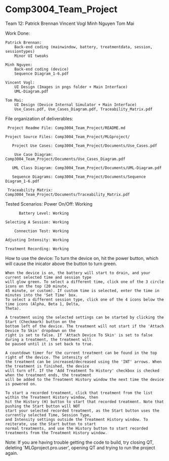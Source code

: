 # Comp3004_Team_Project

Team 12:
	Patrick Brennan
	Vincent Vogl
	Minh Nguyen
	Tom Mai

Work Done:

	Patrick Brennan:
		Back-end coding (mainwindow, battery, treatmentdata, session, sessiontypes)
		Minor UI tweaks

	Minh Nguyen:
		Back-end coding (device)
		Sequence Diagram_1-6.pdf

	Vincent Vogl:
		UI Design (Images in pngs folder + Main Interface)
		UML-Diagram.pdf

	Tom Mai:
		UI Design (Device Internal Simulator + Main Interface)
		Use_Cases.pdf, Use_Cases_Diagram.pdf, Traceability_Matrix.pdf

File organization of deliverables:

	 Project Readme File: Comp3004_Team_Project/README.md

	Project Source Files: Comp3004_Team_Project/MLGproject/

	   Project Use Cases: Comp3004_Team_Project/Documents/Use_Cases.pdf

	    Use Case Diagram: Comp3004_Team_Project/Documents/Use_Cases_Diagram.pdf

	   UML Class Diagram: Comp3004_Team_Project/Documents/UML-Diagram.pdf

	   Sequence Diagrams: Comp3004_Team_Project/Documents/Sequence Diagram_1-6.pdf

	 Traceability Matrix: Comp3004_Team_Project/Documents/Traceability_Matrix.pdf


Tested Scenarios: 
	       Power On/Off: Working
	       
	      Battery Level: Working
	      
	Selecting A Session: Working
	
	    Connection Test: Working
	    
	Adjusting Intensity: Working
	
	Treatment Recording: Working
	
How to use the device:
	To turn the device on, hit the power button, which will cause the inicator above the button to turn green.
	
	When the device is on, the battery will start to drain, and your current selected time and session type 
	will glow green. To select a different time, click one of the 3 circle icons on the top (20 minute, 
	45 minute, or custom). If custom time is selected, enter the time in minutes into the 'Set Time' box.
	To select a different session type, click one of the 4 icons below the time icons (Alpha, Beta 1, Delta,
	Theta).
	
	A treatment using the selected settings can be started by clicking the Start (Checkmark) button on the 
	bottom left of the device. The treatment will not start if the 'Attach Device To Skin' dropdown on the 
	right is set to false. If 'Attach Device To Skin' is set to false during a treatment, the treatment will
	be paused until it is set back to true.
	
	A countdown timer for the current treatment can be found in the top right of the device. The intensity of 
	the treatment can be increased/decreased using the 'INT' arrows. When the treatment is finished, the device
	will turn off. If the 'Add Treatment To History' checkbox is checked when the treatment ends, the treatment
	will be added to the Treatment History window the next time the device is powered on.
	
	To start a recorded treatment, click that treatment from the list within the Treatment History window, then
	hit the History (H) button to start that recorded treatment. Note that pushing the Start button will NOT 
	start your selected recorded treatment, as the Start button uses the currently selected Time, Session Type,
	and Intensity settings outside the Treatment History window. To reiterate, use the Start button to start
	normal treatments, and use the History button to start recorded treatments from the Treatment History window.
	
Note:
	If you are having trouble getting the code to build, try closing QT, deleting 'MLGproject.pro.user', opening
	QT and trying to run the project again.
	
	
